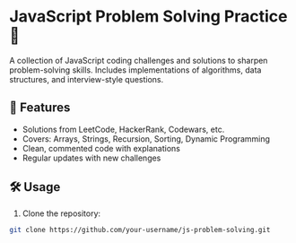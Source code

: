 # JavaScript Problem Solving Practice 🚀

A collection of JavaScript coding challenges and solutions to sharpen problem-solving skills. Includes implementations of algorithms, data structures, and interview-style questions.

## 📌 Features

- Solutions from LeetCode, HackerRank, Codewars, etc.
- Covers: Arrays, Strings, Recursion, Sorting, Dynamic Programming
- Clean, commented code with explanations
- Regular updates with new challenges

## 🛠️ Usage

1. Clone the repository:

```bash
git clone https://github.com/your-username/js-problem-solving.git
```
